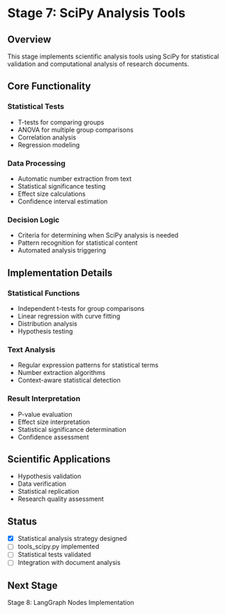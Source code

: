 # Stage 7: SciPy Analysis Tools

## Overview
This stage implements scientific analysis tools using SciPy for statistical validation and computational analysis of research documents.

## Core Functionality

### Statistical Tests
- T-tests for comparing groups
- ANOVA for multiple group comparisons
- Correlation analysis
- Regression modeling

### Data Processing
- Automatic number extraction from text
- Statistical significance testing
- Effect size calculations
- Confidence interval estimation

### Decision Logic
- Criteria for determining when SciPy analysis is needed
- Pattern recognition for statistical content
- Automated analysis triggering

## Implementation Details

### Statistical Functions
- Independent t-tests for group comparisons
- Linear regression with curve fitting
- Distribution analysis
- Hypothesis testing

### Text Analysis
- Regular expression patterns for statistical terms
- Number extraction algorithms
- Context-aware statistical detection

### Result Interpretation
- P-value evaluation
- Effect size interpretation
- Statistical significance determination
- Confidence assessment

## Scientific Applications
- Hypothesis validation
- Data verification
- Statistical replication
- Research quality assessment

## Status
- [x] Statistical analysis strategy designed
- [ ] tools_scipy.py implemented
- [ ] Statistical tests validated
- [ ] Integration with document analysis

## Next Stage
Stage 8: LangGraph Nodes Implementation
